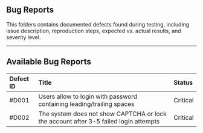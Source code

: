 ## Bug Reports

This folders contains documented defects found during testing, including issue description, reproduction steps, expected vs. actual results, and severity level.

---

## Available Bug Reports

| Defect ID | Title | Status  |
| :--- | :--- | :--- |
| #D001 | Users allow to login with password containing leading/trailing spaces  | Critical |
| #D002 | The system does not show CAPTCHA or lock the account after 3-5 failed login attempts | Critical |

